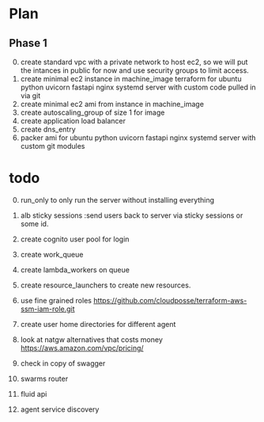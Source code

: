 # Plan
## Phase 1

0. create standard vpc with a private network to host ec2, 
so we will put the intances in public for now and use security groups to limit access.
1. create minimal ec2 instance in machine_image
terraform  for ubuntu python uvicorn fastapi nginx systemd server with custom code pulled in via git
2. create minimal ec2 ami from instance in machine_image
3. create autoscaling_group of size 1 for image
4. create application load balancer
5. create dns_entry
6. packer ami for ubuntu python uvicorn fastapi nginx systemd server with custom git modules


# todo 

0. run_only to only run the server without installing everything
1.  alb sticky sessions :send users back to server via sticky sessions or some id.
2. create cognito user pool for login
4. create work_queue
5. create lambda_workers on queue
6. create resource_launchers to create new resources.
7. use fine grained roles
https://github.com/cloudposse/terraform-aws-ssm-iam-role.git
8. create user home directories for different agent
9. look at  natgw alternatives
that costs money https://aws.amazon.com/vpc/pricing/
10. check in copy of swagger

11. swarms router
12. fluid api
13. agent service discovery
